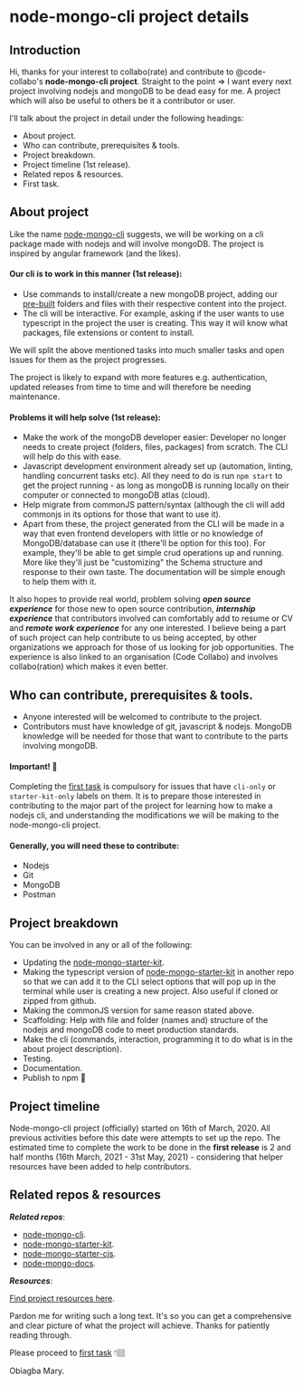 # node-mongo-cli project details

## Introduction

Hi, thanks for your interest to collabo(rate) and contribute to @code-collabo's  **node-mongo-cli project**. Straight to the point => I want every next project involving nodejs and mongoDB to be dead easy for me. A project which will also be useful to others be it a contributor or user.

I'll talk about the project in detail under the following headings: 
* About project.
* Who can contribute, prerequisites & tools.
* Project breakdown.
* Project timeline (1st release).
* Related repos & resources. 
* First task.

## About project

Like the name [node-mongo-cli](https://github.com/code-collabo/node-mongo-cli) suggests, we will be working on a cli package made with nodejs and will involve mongoDB. The project is inspired by angular framework (and the likes). 

#### Our cli is to work in this manner (1st release):

* Use commands to install/create a new mongoDB project, adding our [pre-built](https://github.com/code-collabo/node-mongo-starter-kit) folders and files with their respective content into the project.
* The cli will be interactive. For example, asking if the user wants to use typescript in the project the user is creating. This way it will know what packages, file extensions or content to install. 

We will split the above mentioned tasks into much smaller tasks and open issues for them as the project progresses. 

The project is likely to expand with more features e.g. authentication, updated releases from time to time and will therefore be needing maintenance. 

#### Problems it will help solve (1st release):

* Make the work of the mongoDB developer easier: Developer no longer needs to create project (folders, files, packages) from scratch. The CLI will help do this with ease.
* Javascript development environment already set up (automation, linting, handling concurrent tasks etc). All they need to do is run `npm start` to get the project running - as long as mongoDB is running locally on their computer or connected to mongoDB atlas (cloud).
* Help migrate from commonJS pattern/syntax (although the cli will add commonjs in its options for those that want to use it). 
* Apart from these, the project generated from the CLI will be made in a way that even frontend developers with little or no knowledge of MongoDB/database can use it (there'll be option for this too). 
For example, they'll be able to get simple crud operations up and running. More like they'll just be "customizing" the Schema structure and response to their own taste.
The documentation will be simple enough to help them with it.

It also hopes to provide real world, problem solving ***open source experience*** for those new to open source contribution, ***internship experience*** that contributors involved can comfortably add to resume or CV and ***remote work experience*** for any one interested. I believe being a part of such project can help contribute to us being accepted, by other organizations we approach for those of us looking for job opportunities. The experience is also linked to an organisation (Code Collabo) and involves collabo(ration) which makes it even better. 

## Who can contribute, prerequisites & tools.
<!--
In the initial stage of the project, we will only be involving very few trusted individuals (who will still have to fill a form 😉). As the project progresses, 
-->

* Anyone interested will be welcomed to contribute to the project. 
* Contributors must have knowledge of git, javascript & nodejs. MongoDB knowledge will be needed for those that want to contribute to the parts involving mongoDB.

#### Important! 📌

Completing the [first task](https://github.com/code-collabo/node-mongo-cli/issues/1#issuecomment-785559734) is compulsory for issues that have `cli-only` or `starter-kit-only` labels on them. It is to prepare those interested in contributing to the major part of the project for learning how to make a nodejs cli, and understanding the modifications we will be making to the node-mongo-cli project.

#### Generally, you will need these to contribute:

* Nodejs 
* Git 
* MongoDB
* Postman

## Project breakdown

You can be involved in any or all of the following:

* Updating the [node-mongo-starter-kit](https://github.com/code-collabo/node-mongo-starter-kit).
* Making the typescript version of [node-mongo-starter-kit](https://github.com/code-collabo/node-mongo-starter-kit) in another repo so that we can add it to the CLI select options that will pop up in the terminal while user is creating a new project. Also useful if cloned or zipped from github.
* Making the commonJS version for same reason stated above.
* Scaffolding: Help with file and folder (names and) structure of the nodejs and mongoDB code to meet production standards.
* Make the cli (commands, interaction, programming it to do what is in the about project description).
* Testing.
* Documentation.
* Publish to npm 🎉

## Project timeline

Node-mongo-cli project (officially) started on 16th of March, 2020. All previous activities before this date were attempts to set up the repo. The estimated time to complete the work to be done in the **first release** is 2 and half months (16th March, 2021 - 31st May, 2021) - considering that helper resources have been added to help contributors.

## Related repos & resources

***Related repos***:
* [node-mongo-cli](https://github.com/code-collabo/node-mongo-cli).
* [node-mongo-starter-kit](https://github.com/code-collabo/node-mongo-starter-kit).
* [node-mongo-starter-cjs](https://github.com/code-collabo/node-mongo-starter-cjs).
* [node-mongo-docs](https://github.com/code-collabo/node-mongo-docs).

***Resources***:

[Find project resources here](https://github.com/code-collabo/node-mongo-docs/issues/1).

Pardon me for writing such a long text. It's so you can get a comprehensive and clear picture of what the project will achieve. Thanks for patiently reading through. 

Please proceed to [first task](https://github.com/code-collabo/node-mongo-cli/issues/1#issuecomment-785559734) 👇🏽

Obiagba Mary.
